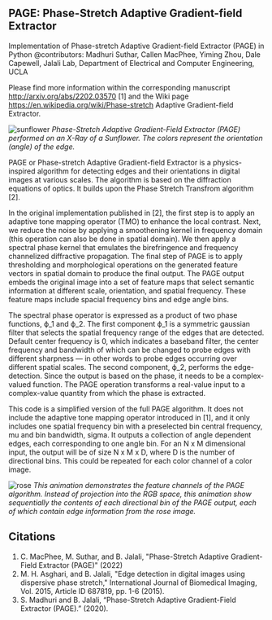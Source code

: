 PAGE: Phase-Stretch Adaptive Gradient-field Extractor
---------------------------------------------------------------------------------
Implementation of Phase-stretch Adaptive Gradient-field Extractor (PAGE) in Python
@contributors: Madhuri Suthar, Callen MacPhee, Yiming Zhou, Dale Capewell, Jalali Lab, Department of Electrical and
Computer Engineering,  UCLA 

Please find more information within the corresponding manuscript http://arxiv.org/abs/2202.03570 [1] and the Wiki page https://en.wikipedia.org/wiki/Phase-stretch Adaptive Gradient-field Extractor. 

![sunflower](https://user-images.githubusercontent.com/16159544/153650725-6e472072-4e9a-44cf-a599-02f04c0c8f31.jpeg)
_Phase-Stretch Adaptive Gradient-Field Extractor (PAGE) performed on an X-Ray of a Sunflower. The colors represent the orientation (angle) of the edge._

PAGE or Phase-stretch Adaptive Gradient-field Extractor is a physics-inspired algorithm for
detecting edges and their orientations in digital images at various scales. The algorithm is based on the diffraction
equations of optics. It builds upon the Phase Stretch Transfrom algorithm [2].

In the original implementation published in [2], the first step is to apply an adaptive tone mapping operator (TMO) to
enhance the local contrast. Next, we reduce the noise by applying a smoothening kernel in frequency domain
(this operation can also be done in spatial domain). We then apply a spectral phase kernel that emulates the
birefringence and frequency channelized diffractive propagation. The final step of PAGE is to apply thresholding and
morphological operations on the generated feature vectors in spatial domain to produce the final output. The PAGE output
embeds the original image into a set of feature maps that select semantic information at different scale, orientation,
and spatial frequency. These feature maps include spacial frequency bins and edge angle bins.

The spectral phase operator is expressed as a product of two phase functions, ϕ_1 and ϕ_2. The first component ϕ_1 is a
symmetric gaussian filter that selects the spatial frequency range of the edges that are detected. Default center
frequency is 0, which indicates a baseband filter, the center frequency and bandwidth of which can be changed to probe
edges with different sharpness — in other words to probe edges occurring over different spatial scales. The second
component, ϕ_2, performs the edge-detection. Since the output is based on the phase, it needs to be a complex-valued
function. The PAGE operation transforms a real-value input to a complex-value quantity from which the phase is
extracted.

This code is a simplified version of the full PAGE algorithm. It does not include the adaptive tone mapping operator
introduced in [1], and it only includes one spatial frequency bin with a preselected bin central frequency, mu and bin
bandwidth, sigma. It outputs a collection of angle dependent edges, each corresponding to one angle bin. For an N x M
dimensional input, the output will be of size N x M x D, where D is the number of directional bins. This could be
repeated for each color channel of a color image.

![rose](https://user-images.githubusercontent.com/16159544/153651040-d32ac65c-8fc8-444f-a04c-3c641bf64bfd.gif)
_This animation demonstrates the feature channels of the PAGE algorithm. Instead of projection into the RGB space, this animation show sequentially the contents of each directional bin of the PAGE output, each of which contain edge information from the rose image._

Citations
---------
1. C. MacPhee, M. Suthar, and B. Jalali, "Phase-Stretch Adaptive Gradient-Field Extractor (PAGE)" (2022)
2. M. H. Asghari, and B. Jalali, "Edge detection in digital images using dispersive phase stretch," International Journal of Biomedical Imaging, Vol. 2015, Article ID 687819, pp. 1-6 (2015).
3. S. Madhuri and B. Jalali, “Phase-Stretch Adaptive Gradient-Field Extractor (PAGE).” (2020).

